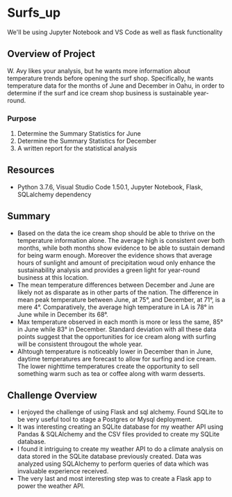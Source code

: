 # Surfs_up
We'll be using Jupyter Notebook and VS Code as well as flask functionality

## Overview of Project

W. Avy likes your analysis, but he wants more information about temperature trends before opening the surf shop. Specifically, he wants temperature data for the months of June and December in Oahu, in order to determine if the surf and ice cream shop business is sustainable year-round.

### Purpose
1. Determine the Summary Statistics for June
2. Determine the Summary Statistics for December
3. A written report for the statistical analysis

## Resources

* Python 3.7.6, Visual Studio Code 1.50.1, Jupyter Notebook, Flask, SQLalchemy dependency

## Summary
* Based on the data the ice cream shop should be able to thrive on the temperature information alone.  The average high is consistent over both months, while both months show evidence to be able to sustain demand for being warm enough.  Moreover the evidence shows that average hours of sunlight and amount of precipitation woud only enhance the sustainability analysis and provides a green light for year-round business at this location.
* The mean temperature differences between December and June are likely not as disparate as in other parts of the nation. The difference in mean peak temperature between June, at 75°, and December, at 71°, is a mere 4°. Comparatively, the average high temperature in LA is 78° in June while in December its 68°.
* Max temperature observed in each month is more or less the same, 85° in June while 83° in December. Standard deviation with all these data points suggest that the opportunities for ice cream along with surfing will be consistent througout the whole year.
* Alhtough temperature is noticeably lower in December than in June, daytime temperatures are forecast to allow for surfing and ice cream.  The lower nighttime temperatures create the opportunity to sell something warm such as tea or coffee along with warm desserts.

## Challenge Overview
* I enjoyed the challenge of using Flask and sql alchemy.  Found SQLite to be very useful tool to stage a Postgres or Mysql deployment.
* It was interesting creating an SQLite database for my weather API using Pandas & SQLAlchemy and the CSV files provided to create my SQLite database.
* I found it intriguing to create my weather API to do a climate analysis on data stored in the SQLite database previously created. Data was analyzed using SQLAlchemy to perform queries of data which was invaluable experience received.
* The very last and most interesting step was to create a Flask app to power the weather API.



 
